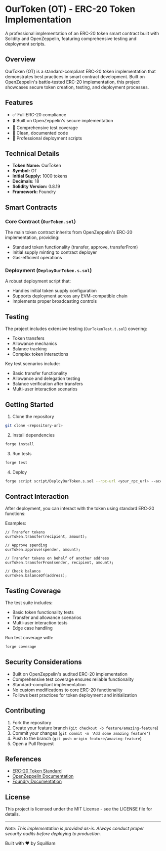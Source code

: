 # OurToken (OT) - ERC-20 Token Implementation

A professional implementation of an ERC-20 token smart contract built with Solidity and OpenZeppelin, featuring comprehensive testing and deployment scripts.

## Overview

OurToken (OT) is a standard-compliant ERC-20 token implementation that demonstrates best practices in smart contract development. Built on OpenZeppelin's battle-tested ERC-20 implementation, this project showcases secure token creation, testing, and deployment processes.

## Features

- ✅ Full ERC-20 compliance
- 🔒 Built on OpenZeppelin's secure implementation
- 🧪 Comprehensive test coverage
- 📄 Clean, documented code
- 🚀 Professional deployment scripts

## Technical Details

- **Token Name:** OurToken
- **Symbol:** OT
- **Initial Supply:** 1000 tokens
- **Decimals:** 18
- **Solidity Version:** 0.8.19
- **Framework:** Foundry

## Smart Contracts

### Core Contract (`OurToken.sol`)

The main token contract inherits from OpenZeppelin's ERC-20 implementation, providing:

- Standard token functionality (transfer, approve, transferFrom)
- Initial supply minting to contract deployer
- Gas-efficient operations

### Deployment (`DeployOurToken.s.sol`)

A robust deployment script that:

- Handles initial token supply configuration
- Supports deployment across any EVM-compatible chain
- Implements proper broadcasting controls

## Testing

The project includes extensive testing (`OurTokenTest.t.sol`) covering:

- Token transfers
- Allowance mechanics
- Balance tracking
- Complex token interactions

Key test scenarios include:

- Basic transfer functionality
- Allowance and delegation testing
- Balance verification after transfers
- Multi-user interaction scenarios

## Getting Started

1. Clone the repository

```bash
git clone <repository-url>
```

2. Install dependencies

```bash
forge install
```

3. Run tests

```bash
forge test
```

4. Deploy

```bash
forge script script/DeployOurToken.s.sol --rpc-url <your_rpc_url> --account <account_name> --sender <address> --broadcast`
```

## Contract Interaction

After deployment, you can interact with the token using standard ERC-20 functions:

Examples:

```solidity
// Transfer tokens
ourToken.transfer(recipient, amount);

// Approve spending
ourToken.approve(spender, amount);

// Transfer tokens on behalf of another address
ourToken.transferFrom(sender, recipient, amount);

// Check balance
ourToken.balanceOf(address);
```

## Testing Coverage

The test suite includes:

- Basic token functionality tests
- Transfer and allowance scenarios
- Multi-user interaction tests
- Edge case handling

Run test coverage with:

```bash
forge coverage
```

## Security Considerations

- Built on OpenZeppelin's audited ERC-20 implementation
- Comprehensive test coverage ensures reliable functionality
- Standard-compliant implementation
- No custom modifications to core ERC-20 functionality
- Follows best practices for token deployment and initialization

## Contributing

1. Fork the repository
2. Create your feature branch (`git checkout -b feature/amazing-feature`)
3. Commit your changes (`git commit -m 'Add some amazing feature'`)
4. Push to the branch (`git push origin feature/amazing-feature`)
5. Open a Pull Request

## References

- [ERC-20 Token Standard](https://eips.ethereum.org/EIPS/eip-20)
- [OpenZeppelin Documentation](https://docs.openzeppelin.com/contracts/4.x/erc20)
- [Foundry Documentation](https://book.getfoundry.sh/)

## License

This project is licensed under the MIT License - see the LICENSE file for details.

---

_Note: This implementation is provided as-is. Always conduct proper security audits before deploying to production._

Built with ❤️ by Squilliam
